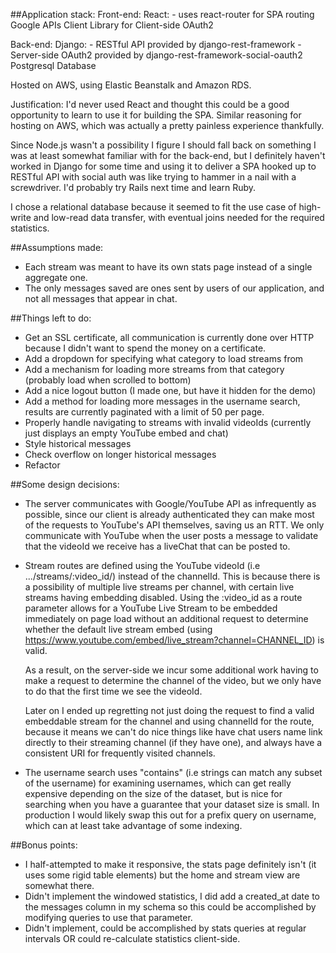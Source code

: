 ##Application stack:
  Front-end:
    React:
      - uses react-router for SPA routing
    Google APIs Client Library for Client-side OAuth2

  Back-end:
    Django:
      - RESTful API provided by django-rest-framework
      - Server-side OAuth2 provided by django-rest-framework-social-oauth2
    Postgresql Database

  Hosted on AWS, using Elastic Beanstalk and Amazon RDS.

  Justification: I'd never used React and thought this could be a good opportunity to learn to use it for building the SPA. Similar reasoning for hosting on AWS, which was actually a pretty painless experience thankfully.

  Since Node.js wasn't a possibility I figure I should fall back on something I was at least somewhat familiar with for the back-end, but I definitely haven't worked in Django for some time and using it to deliver a SPA hooked up to RESTful API with social auth was like trying to hammer in a nail with a screwdriver. I'd probably try Rails next time and learn Ruby.

  I chose a relational database because it seemed to fit the use case of high-write and low-read data transfer, with eventual joins needed for the required statistics.

##Assumptions made:
  - Each stream was meant to have its own stats page instead of a single aggregate one.
  - The only messages saved are ones sent by users of our application, and not all messages that appear in chat.

##Things left to do:
  - Get an SSL certificate, all communication is currently done over HTTP because I didn't want to spend the money on a certificate.
  - Add a dropdown for specifying what category to load streams from
  - Add a mechanism for loading more streams from that category (probably load when scrolled to bottom)
  - Add a nice logout button (I made one, but have it hidden for the demo)
  - Add a method for loading more messages in the username search, results are currently paginated with a limit of 50 per page.
  - Properly handle navigating to streams with invalid videoIds (currently just displays an empty YouTube embed and chat)
  - Style historical messages
  - Check overflow on longer historical messages
  - Refactor

##Some design decisions:
  - The server communicates with Google/YouTube API as infrequently as possible, since our client is already authenticated they can make most of the requests to YouTube's API themselves, saving us an RTT. We only communicate with YouTube when the user posts a message to validate that the videoId we receive has a liveChat that can be posted to.

  - Stream routes are defined using the YouTube videoId (i.e .../streams/:video_id/) instead of the channelId.
    This is because there is a possibility of multiple live streams per channel, with certain live streams having embedding disabled.
    Using the :video_id as a route parameter allows for a YouTube Live Stream to be embedded immediately on page load without an additional request to determine whether
    the default live stream embed (using https://www.youtube.com/embed/live_stream?channel=CHANNEL_ID) is valid.

    As a result, on the server-side we incur some additional work having to make a request to determine the channel of the video, but we only have to do that the first time we see the videoId.

    Later on I ended up regretting not just doing the request to find a valid
    embeddable stream for the channel and using channelId for the route, because it means we can't do nice things like have chat users name link directly to their streaming channel (if they have one), and always have a consistent URI for frequently visited channels.

  - The username search uses "contains" (i.e strings can match any subset of the username) for examining usernames, which can get really expensive depending on the size of the dataset, but is nice for searching when you have a guarantee that your dataset size is small. In production I would likely swap this out for a prefix query on username, which can at least take advantage of some indexing.

##Bonus points:
  - I half-attempted to make it responsive, the stats page definitely isn't (it uses some rigid table elements) but the home and stream view are somewhat there.
  - Didn't implement the windowed statistics, I did add a created_at date to the messages column in my schema so this could be accomplished by modifying queries to use that parameter.
  - Didn't implement, could be accomplished by stats queries at regular intervals OR could re-calculate statistics client-side.
